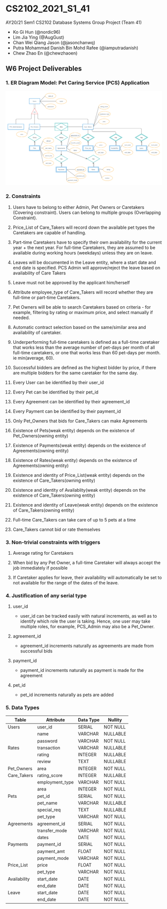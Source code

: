 # CS2102_2021_S1_41
AY20/21 Sem1 CS2102 Database Systems Group Project (Team 41)
* Ko Gi Hun (@nordic96)
* Lim Jia Ying (@AugGust)
* Chan Wei Qiang Jason (@jasonchanwq)
* Putra Mohammad Danish Bin Mohd Rafee (@iamputradanish)
* Chew Zhao En (@chewzhaoen) 
## W6 Project Deliverables
### 1. ER Diagram Model: Pet Caring Service (PCS) Application
![ER Diagram](docs/images/ER_Diagram_Project.jpg)

### 2. Constraints
1. Users have to belong to either Admin, Pet Owners or Caretakers (Covering constraint). Users can belong to multiple groups (Overlapping Constraint).

1. Price_List of Care_Takers will record down the available pet types the Caretakers are capable of handling.

1. Part-time Caretakers have to specify their own availability for the current year + the next year. For full-time Caretakers, they are assumed to be available during working hours (weekdays) unless they are on leave.

1. Leaves will be documented in the Leave entity, where a start date and end date is specified. PCS Admin will approve/reject the leave based on availability of Care Takers

1. Leave must not be approved by the applicant him/herself

1. Attribute employee_type of Care_Takers will record whether they are full-time or part-time Caretakers.

1. Pet Owners will be able to search Caretakers based on criteria - for example, filtering by rating or maximum price, and select manually if needed.

1. Automatic contract selection based on the same/similar area and availability of caretaker.

1. Underperforming full-time caretakers is defined as a full-time caretaker that works less than the average number of pet-days per month of all full-time caretakers, or one that works less than 60 pet-days per month. ie min(average, 60).

1. Successful bidders are defined as the highest bidder by price, if there are multiple bidders for the same caretaker for the same day.

1. Every User can be identified by their user_id

1. Every Pet can be identified by their pet_id

1. Every Agreement can be identified by their agreement_id

1. Every Payment can be identified by their payment_id

1. Only Pet_Owners that bids for Care_Takers can make Agreements

1. Existence of Pets(weak entity) depends on the existence of Pet_Owners(owning entity)

1. Existence of Payments(weak entity) depends on the existence of Agreements(owning entity)

1. Existence of Rates(weak entity) depends on the existence of Agreements(owning entity)

1. Existence and identity of Price_List(weak entity) depends on the existence of Care_Takers(owning entity)

1. Existence and identity of Availablity(weak entity) depends on the existence of Care_Takers(owning entity)

1. Existence and identity of Leave(weak entity) depends on the existence of Care_Takers(owning entity)

1. Full-time Care_Takers can take care of up to 5 pets at a time

1. Care_Takers cannot bid or rate themselves

### 3. Non-trivial constraints with triggers

1. Average rating for Caretakers

1. When bid by any Pet Owner, a full-time Caretaker will always accept the job immediately if possible

1. If Caretaker applies for leave, their availability will automatically be set to not available for the range of the dates of the leave.

### 4. Justification of any serial type

1. user_id
    * user_id can be tracked easily with natural increments, as well as to identify which role the user is taking. Hence, one user may take multiple roles, for example, PCS_Admin may also be a Pet_Owner.

1. agreement_id
    * agreement_id increments naturally as agreements are made from successful bids

1. payment_id
    * payment_id increments naturally as payment is made for the agreement

1. pet_id
    * pet_id increments naturally as pets are added

### 5. Data Types

| Table        | Attribute       | Data Type | Nullity  |
|--------------|-----------------|-----------|----------|
| Users        | user_id         | SERIAL    | NOT NULL |
|              | name            | VARCHAR   | NULLABLE |
|              | password        | VARCHAR   | NOT NULL |
| Rates        | transaction     | VARCHAR   | NULLABLE |
|              | rating          | INTEGER   | NULLABLE |
|              | review          | TEXT      | NULLABLE |
| Pet_Owners   | area            | INTEGER   | NOT NULL |
| Care_Takers  | rating_score    | INTEGER   | NULLABLE |
|              | employment_type | VARCHAR   | NOT NULL |
|              | area            | INTEGER   | NOT NULL |
| Pets         | pet_id          | SERIAL    | NOT NULL |
|              | pet_name        | VARCHAR   | NULLABLE |
|              | special_req     | TEXT      | NULLABLE |
|              | pet_type        | VARCHAR   | NOT NULL |
| Agreements   | agreement_id    | SERIAL    | NOT NULL |
|              | transfer_mode   | VARCHAR   | NOT NULL |
|              | dates           | DATE      | NOT NULL |
| Payments     | payment_id      | SERIAL    | NOT NULL |
|              | payment_amt     | FLOAT     | NOT NULL |
|              | payment_mode    | VARCHAR   | NOT NULL |
| Price_List   | price           | FLOAT     | NOT NULL |
|              | pet_type        | VARCHAR   | NOT NULL |
| Availability | start_date      | DATE      | NOT NULL |
|              | end_date        | DATE      | NOT NULL |
| Leave        | start_date      | DATE      | NOT NULL |
|              | end_date        | DATE      | NOT NULL |
